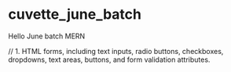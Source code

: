# cuvette_june_batch
Hello June batch MERN


// 1. HTML forms, including text inputs, radio buttons, checkboxes, dropdowns, text areas, buttons, and form validation attributes.
